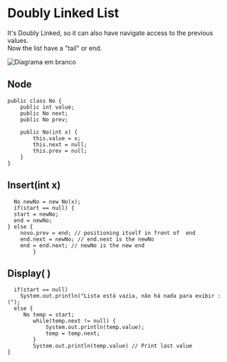 # Doubly Linked List
It's Doubly Linked, so it can also have navigate access to the previous values. <br>
Now the list have a "tail" or end.

![Diagrama em branco](https://user-images.githubusercontent.com/88002748/169656530-20cc2d2c-c11e-4f58-92f8-c0b76dd2bb91.png)

## Node
```
public class No {
    public int value;
    public No next;
    public No prev;

    public No(int x) {
        this.value = x;
        this.next = null;
        this.prev = null;
    }
}
```


## Insert(int x)
```
  No newNo = new No(x);
  if(start == null) {
  start = newNo;
  end = newNo;
} else {
    novo.prev = end; // positioning itself in front of  end
    end.next = newNo; // end.next is the newNo 
    end = end.next; // newNo is the new end
        }
```
## Display( )
```
  if(start == null)
    System.out.println("Lista está vazia, não há nada para exibir :(");
  else {
     No temp = start;
        while(temp.next != null) {
            System.out.println(temp.value);
            temp = temp.next;
        }
        System.out.println(temp.value) // Print last value
}
```
